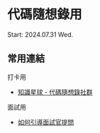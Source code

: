 # 代碼隨想錄用
Start: 2024.07.31 Wed.

## 常用連結
打卡用
- [知識星球 - 代碼隨想錄社群](<https://wx.zsxq.com/dweb2/index/group/88511825151142>)

面試用
- [如何引導面試官提問](<https://wx.zsxq.com/dweb2/index/topic_detail/185412221454442>)
